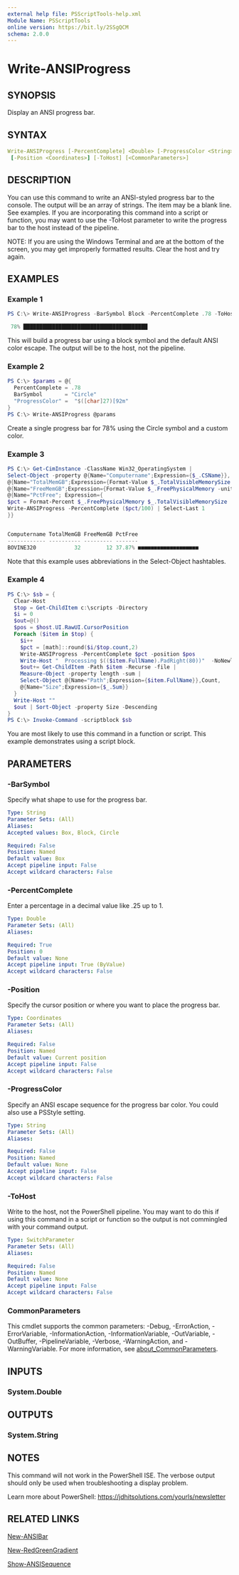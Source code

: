 ```yaml
---
external help file: PSScriptTools-help.xml
Module Name: PSScriptTools
online version: https://bit.ly/2SSgQCM
schema: 2.0.0
---
```


# Write-ANSIProgress

## SYNOPSIS

Display an ANSI progress bar.

## SYNTAX

```yaml
Write-ANSIProgress [-PercentComplete] <Double> [-ProgressColor <String>] [-BarSymbol <String>]
 [-Position <Coordinates>] [-ToHost] [<CommonParameters>]
```

## DESCRIPTION

You can use this command to write an ANSI-styled progress bar to the console. The output will be an array of strings. The item may be a blank line. See examples. If you are incorporating this command into a script or function, you may want to use the -ToHost parameter to write the progress bar to the host instead of the pipeline.

NOTE: If you are using the Windows Terminal and are at the bottom of the screen, you may get improperly formatted results. Clear the host and try again.

## EXAMPLES

### Example 1

```powershell
PS C:\> Write-ANSIProgress -BarSymbol Block -PercentComplete .78 -ToHost

 78% ███████████████████████████████████████
```

This will build a progress bar using a block symbol and the default ANSI color escape. The output will be to the host, not the pipeline.

### Example 2

```powershell
PS C:\> $params = @{
  PercentComplete = .78
  BarSymbol       = "Circle"
  "ProgressColor" =  "$([char]27)[92m"
}
PS C:\> Write-ANSIProgress @params
```

Create a single progress bar for 78% using the Circle symbol and a custom color.

### Example 3

```powershell
PS C:\> Get-CimInstance -ClassName Win32_OperatingSystem |
Select-Object -property @{Name="Computername";Expression={$_.CSName}},
@{Name="TotalMemGB";Expression={Format-Value $_.TotalVisibleMemorySize -unit MB}},
@{Name="FreeMemGB";Expression={Format-Value $_.FreePhysicalMemory -unit MB}},
@{Name="PctFree"; Expression={
$pct = Format-Percent $_.FreePhysicalMemory $_.TotalVisibleMemorySize
Write-ANSIProgress -PercentComplete ($pct/100) | Select-Last 1
}}


Computername TotalMemGB FreeMemGB PctFree
------------ ---------- --------- -------
BOVINE320            32        12 37.87% ■■■■■■■■■■■■■■■■■■■
```

Note that this example uses abbreviations in the Select-Object hashtables.

### Example 4

```powershell
PS C:\> $sb = {
  Clear-Host
  $top = Get-ChildItem c:\scripts -Directory
  $i = 0
  $out=@()
  $pos = $host.UI.RawUI.CursorPosition
  Foreach ($item in $top) {
    $i++
    $pct = [math]::round($i/$top.count,2)
    Write-ANSIProgress -PercentComplete $pct -position $pos
    Write-Host "  Processing $(($item.FullName).PadRight(80))"  -NoNewline
    $out+= Get-ChildItem -Path $item -Recurse -file |
    Measure-Object -property length -sum |
    Select-Object @{Name="Path";Expression={$item.FullName}},Count,
    @{Name="Size";Expression={$_.Sum}}
  }
  Write-Host ""
  $out | Sort-Object -property Size -Descending
}
PS C:\> Invoke-Command -scriptblock $sb
```

You are most likely to use this command in a function or script. This example demonstrates using a script block.

## PARAMETERS

### -BarSymbol

Specify what shape to use for the progress bar.

```yaml
Type: String
Parameter Sets: (All)
Aliases:
Accepted values: Box, Block, Circle

Required: False
Position: Named
Default value: Box
Accept pipeline input: False
Accept wildcard characters: False
```

### -PercentComplete

Enter a percentage in a decimal value like .25 up to 1.

```yaml
Type: Double
Parameter Sets: (All)
Aliases:

Required: True
Position: 0
Default value: None
Accept pipeline input: True (ByValue)
Accept wildcard characters: False
```

### -Position

Specify the cursor position or where you want to place the progress bar.

```yaml
Type: Coordinates
Parameter Sets: (All)
Aliases:

Required: False
Position: Named
Default value: Current position
Accept pipeline input: False
Accept wildcard characters: False
```

### -ProgressColor

Specify an ANSI escape sequence for the progress bar color. You could also use a PSStyle setting.

```yaml
Type: String
Parameter Sets: (All)
Aliases:

Required: False
Position: Named
Default value: None
Accept pipeline input: False
Accept wildcard characters: False
```

### -ToHost

Write to the host, not the PowerShell pipeline. You may want to do this if using this command in a script or function so the output is not commingled with your command output.

```yaml
Type: SwitchParameter
Parameter Sets: (All)
Aliases:

Required: False
Position: Named
Default value: None
Accept pipeline input: False
Accept wildcard characters: False
```

### CommonParameters

This cmdlet supports the common parameters: -Debug, -ErrorAction, -ErrorVariable, -InformationAction, -InformationVariable, -OutVariable, -OutBuffer, -PipelineVariable, -Verbose, -WarningAction, and -WarningVariable. For more information, see [about_CommonParameters](http://go.microsoft.com/fwlink/?LinkID=113216).

## INPUTS

### System.Double

## OUTPUTS

### System.String

## NOTES

This command will not work in the PowerShell ISE. The verbose output should only be used when troubleshooting a display problem.

Learn more about PowerShell: https://jdhitsolutions.com/yourls/newsletter

## RELATED LINKS

[New-ANSIBar](New-ANSIBar.md)

[New-RedGreenGradient](New-RedGreenGradient.md)

[Show-ANSISequence](Show-ANSISequence.md)
